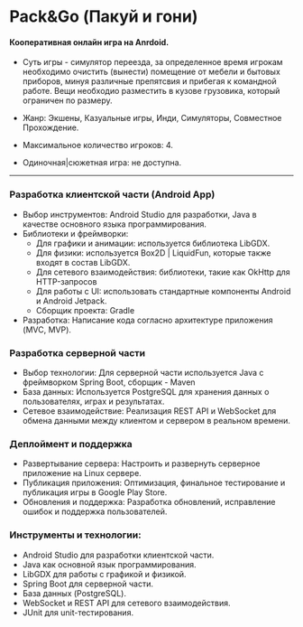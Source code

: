 # Pack&Go (Пакуй и гони)
#### Кооперативная онлайн игра на Anrdoid.

- Суть игры - симулятор переезда, за определенное время игрокам необходимо очистить (вынести) помещение от мебели и бытовых приборов, минуя различные препятсвия и прибегая к командной работе. Вещи необходио разместить в кузове грузовика, который ограничен по размеру.

- Жанр: Экшены, Казуальные игры, Инди, Симуляторы, Совместное Прохождение.

- Максимальное количество игроков: 4.

- Одиночная|сюжетная игра: не доступна.
____

### Разработка клиентской части (Android App)

- Выбор инструментов: Android Studio для разработки, Java в качестве основного языка программирования.
- Библиотеки и фреймворки:
  - Для графики и анимации: используется библиотека LibGDX.
  - Для физики: используется Box2D | LiquidFun, которые также входят в состав LibGDX.
  - Для сетевого взаимодействия: библиотеки, такие как OkHttp для HTTP-запросов
  - Для работы с UI: использовать стандартные компоненты Android и Android Jetpack.
  - Сборщик проекта: Gradle
- Разработка: Написание кода согласно архитектуре приложения (MVC, MVP).

### Разработка серверной части

- Выбор технологии: Для серверной части используется Java с фреймворком Spring Boot, сборщик - Maven
- База данных: Используется PostgreSQL для хранения данных о пользователях, играх и результатах.
- Сетевое взаимодействие: Реализация REST API и WebSocket для обмена данными между клиентом и сервером в реальном времени.

### Деплоймент и поддержка

- Развертывание сервера: Настроить и развернуть серверное приложение на Linux сервере.
- Публикация приложения: Оптимизация, финальное тестирование и публикация игры в Google Play Store.
- Обновления и поддержка: Разработка обновлений, исправление ошибок и поддержка пользователей.

### Инструменты и технологии:

- Android Studio для разработки клиентской части.
- Java как основной язык программирования.
- LibGDX для работы с графикой и физикой.
- Spring Boot для серверной части.
- База данных (PostgreSQL).
- WebSocket и REST API для сетевого взаимодействия.
- JUnit для unit-тестирования.
